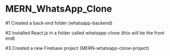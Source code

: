# MERN_WhatsApp_Clone

#1 Created a back-end folder (whatsapp-backend)

#2 Installed React.js in a folder called whatsapp-clone (this will be the front end)

#3 Created a new Firebase project (MERN-whatsapp-clone-project)
